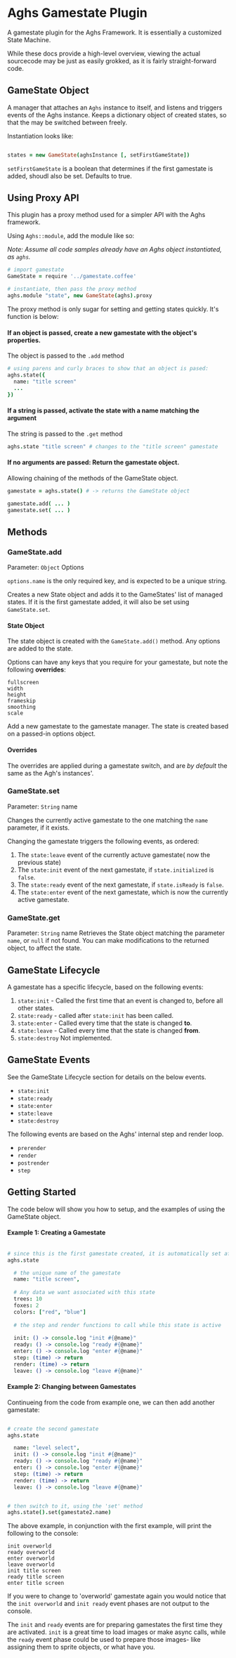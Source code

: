 
# Aghs Gamestate Plugin

A gamestate plugin for the Aghs Framework.
It is essentially a customized State Machine.

While these docs provide a high-level overview, viewing the actual sourcecode may be just as easily grokked, as it is fairly straight-forward code.

## GameState Object

A manager that attaches an `Aghs` instance to itself, and listens and triggers events of the Aghs instance. Keeps a dictionary object of created states, so that the may be switched between freely.

Instantiation looks like:

``` coffee

states = new GameState(aghsInstance [, setFirstGameState])

```

`setFirstGameState` is a boolean that determines if the first gamestate is added, shoudl also be set. Defaults to true.


## Using Proxy API

This plugin has a proxy method used for a simpler API with the Aghs framework.

Using `Aghs::module`, add the module like so:

_Note: Assume all code samples already have an Aghs object instantiated, as `aghs`._


``` coffee
# import gamestate
GameState = require '../gamestate.coffee'

# instantiate, then pass the proxy method
aghs.module "state", new GameState(aghs).proxy
```


The proxy method is only sugar for setting and getting states quickly. 
It's function is below:

#### If an object is passed, create a new gamestate with the object's properties.

The object is passed to the `.add` method

``` coffee
# using parens and curly braces to show that an object is pased:
aghs.state({
  name: "title screen"
  ...
})
```

#### If a string is passed, activate the state with a name matching the argument

The string is passed to the `.get` method

``` coffee
aghs.state "title screen" # changes to the "title screen" gamestate
```

#### If no arguments are passed: Return the gamestate object.

Allowing chaining of the methods of the GameState object.

``` coffee
gamestate = aghs.state() # -> returns the GameState object

gamestate.add( ... )
gamestate.set( ... )

```

## Methods

### GameState.add

Parameter: `Object` Options  

`options.name` is the only required key, and is expected to be a unique string.

Creates a new State object and adds it to the GameStates' list of managed states. If it is the first gamestate added, it will also be set using `GameState.set`.

#### State Object

The state object is created with the `GameState.add()` method. Any options are added to the state.

Options can have any keys that you require for your gamestate, but note the following **overrides**: 

```
fullscreen
width
height
frameskip
smoothing
scale
```

Add a new gamestate to the gamestate manager. The state is created based on a passed-in options object.

#### Overrides

The overrides are applied during a gamestate switch, and are _by default_ the same as the Agh's instances'.

### GameState.set
Parameter: `String` name

Changes the currently active gamestate to the one matching the `name` parameter, if it exists.

Changing the gamestate triggers the following events, as ordered:

1. The `state:leave` event of the currently actuve gamestate( now the previous state)
2. The `state:init` event of the next gamestate, if `state.initialized` is `false`.
3. The `state:ready` event of the next gamestate, if `state.isReady` is `false`.
4. The `state:enter` event of the next gamestate, which is now the currently active gamestate.

### GameState.get
Parameter: `String` name
Retrieves the State object matching the parameter `name`, or `null` if not found.
You can make modifications to the returned object, to affect the state.

## GameState Lifecycle

A gamestate has a specific lifecycle, based on the following events:

1. `state:init` - Called the first time that an event is changed to, before all other states.
2. `state:ready` - called after `state:init` has been called.
3. `state:enter` - Called every time that the state is changed **to**.
4. `state:leave` - Called every time that the state is changed **from**.
5. `state:destroy` Not implemented.

## GameState Events

See the GameState Lifecycle section for details on the below events.

- `state:init`
- `state:ready`
- `state:enter`
- `state:leave`
- `state:destroy`

The following events are based on the Aghs' internal step and render loop.

- `prerender`
- `render`
- `postrender`
- `step`


## Getting Started

The code below will show you how to setup, and the examples of using the GameState object.


#### Example 1: Creating a Gamestate


``` coffee

# since this is the first gamestate created, it is automatically set after it is added
aghs.state 

  # the unique name of the gamestate
  name: "title screen",
  
  # Any data we want associated with this state
  trees: 10
  foxes: 2
  colors: ["red", "blue"]
  
  # the step and render functions to call while this state is active
    
  init: () -> console.log "init #{@name}"
  ready: () -> console.log "ready #{@name}"
  enter: () -> console.log "enter #{@name}"
  step: (time) -> return 
  render: (time) -> return
  leave: () -> console.log "leave #{@name}"


```

#### Example 2: Changing between Gamestates

Continueing from the code from example one, we can then add another gamestate:

``` coffee

# create the second gamestate
aghs.state 

  name: "level select",
  init: () -> console.log "init #{@name}"
  ready: () -> console.log "ready #{@name}"
  enter: () -> console.log "enter #{@name}"
  step: (time) -> return 
  render: (time) -> return
  leave: () -> console.log "leave #{@name}"


# then switch to it, using the 'set' method
aghs.state().set(gamestate2.name)

```

The above example, in conjunction with the first example, will print the following to the console:

```
init overworld
ready overworld
enter overworld
leave overworld
init title screen
ready title screen
enter title screen
```

If you were to change to 'overworld' gamestate again you would notice that the `init overworld` and `init ready` event phases are not output to the console.

The `init` and `ready` events are for preparing gamestates the first time they are activated. `init` is a great time to load images or make async calls, while the `ready` event phase could be used to prepare those images- like assigning them to sprite objects, or what have you.
